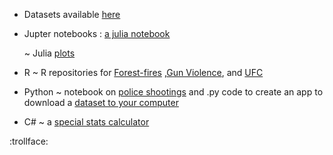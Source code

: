 

* Datasets available [here](https://github.com/NicJC/Datasets)


* Jupter notebooks : [a julia notebook](https://github.com/NicJC/NicJC/blob/main/NZ%20Coronavirus.ipynb)

  ~ Julia [plots](https://github.com/NicJC/Julia-Plots)
  
* R ~ R repositories for [Forest-fires](https://github.com/NicJC/Fires) ,[Gun Violence](https://github.com/NicJC/Gun-Violence), and [UFC](https://github.com/NicJC/UFC) 

* Python  ~ notebook on [police shootings](https://github.com/NicJC/Datasets/blob/main/Police%20Shootings.ipynb) and .py code to create an app to download a [dataset to your computer](https://github.com/NicJC/Datasets/blob/main/US_Arrests.py)

* C# ~ a [special stats calculator](https://github.com/NicJC/Stats-Calculator/tree/master)

 
:trollface:
